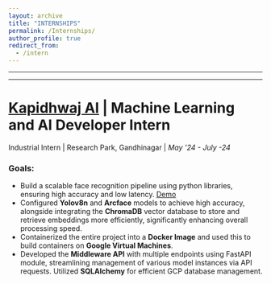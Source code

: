```yaml
---
layout: archive
title: "INTERNSHIPS"
permalink: /Internships/
author_profile: true
redirect_from:
  - /intern
---
```


<!-- {% include base_path %} -->
-----
-----

[Kapidhwaj AI](https://www.kapidhwaj.ai/) | Machine Learning and AI Developer Intern
=====
Industrial Intern | Research Park, Gandhinagar | _May '24 - July -24_

### Goals:
- Build a scalable face recognition pipeline using python libraries, ensuring high accuracy and low latency. [Demo](https://github.com/aditya-me13/Face_Recognition)
- Configured **Yolov8n** and **Arcface** models to achieve high accuracy, alongside integrating the **ChromaDB** vector
database to store and retrieve embeddings more efficiently, significantly enhancing overall processing speed.
- Containerized the entire project into a **Docker Image** and used this to build containers on **Google Virtual Machines**.
- Developed the **Middleware API** with multiple endpoints using FastAPI module, streamlining management
of various model instances via API requests. Utilized **SQLAlchemy** for efficient GCP database management.


